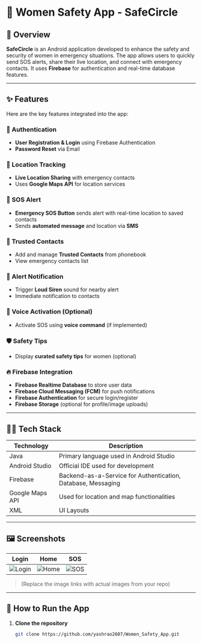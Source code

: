 # 🚨 Women Safety App - SafeCircle


## 📱 Overview

**SafeCircle** is an Android application developed to enhance the safety and security of women in emergency situations. The app allows users to quickly send SOS alerts, share their live location, and connect with emergency contacts. It uses **Firebase** for authentication and real-time database features.

---

## ✨ Features

Here are the key features integrated into the app:

### 🔐 Authentication
- **User Registration & Login** using Firebase Authentication
- **Password Reset** via Email

### 📍 Location Tracking
- **Live Location Sharing** with emergency contacts
- Uses **Google Maps API** for location services

### 📢 SOS Alert
- **Emergency SOS Button** sends alert with real-time location to saved contacts
- Sends **automated message** and location via **SMS**

### 👩 Trusted Contacts
- Add and manage **Trusted Contacts** from phonebook
- View emergency contacts list

### 🔔 Alert Notification
- Trigger **Loud Siren** sound for nearby alert
- Immediate notification to contacts

### 🎤 Voice Activation (Optional)
- Activate SOS using **voice command** (if implemented)

### 🛡️ Safety Tips
- Display **curated safety tips** for women (optional)

### 🔥 Firebase Integration
- **Firebase Realtime Database** to store user data
- **Firebase Cloud Messaging (FCM)** for push notifications
- **Firebase Authentication** for secure login/register
- **Firebase Storage** (optional for profile/image uploads)

---

## 🧑‍💻 Tech Stack

| Technology | Description |
|------------|-------------|
| Java | Primary language used in Android Studio |
| Android Studio | Official IDE used for development |
| Firebase | Backend-as-a-Service for Authentication, Database, Messaging |
| Google Maps API | Used for location and map functionalities |
| XML | UI Layouts |

---

## 🖼️ Screenshots

| Login | Home | SOS |
|-------|------|-----|
| ![Login](screenshots/login.png) | ![Home](screenshots/home.png) | ![SOS](screenshots/sos.png) |

> (Replace the image links with actual images from your repo)

---

## 🚀 How to Run the App

1. **Clone the repository**
   ```bash
   git clone https://github.com/yashrao2607/Women_Safety_App.git
